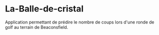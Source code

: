 # La-Balle-de-cristal
Application permettant de prédire le nombre de coups lors d'une ronde de golf au terrain de Beaconsfield.

